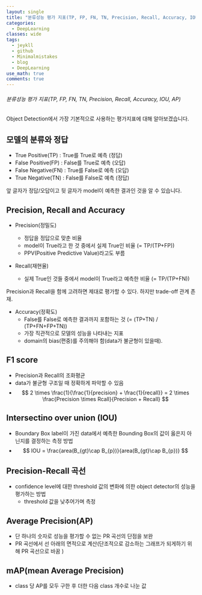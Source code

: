 ```yaml
---
layout: single
title: "분류성능 평가 지표(TP, FP, FN, TN, Precision, Recall, Accuracy, IOU, AP)"
categories:
  - DeepLearning
classes: wide
tags:
  - jeykll
  - github
  - Minimalmistakes
  - blog
  - DeepLearning
use_math: true
comments: true
---
```


###### 분류성능 평가 지표(TP, FP, FN, TN, Precision, Recall, Accuracy, IOU, AP)  

Object Detection에서 가장 기본적으로 사용하는 평가지표에 대해 알아보겠습니다.

## 모델의 분류와 정답  

+ True Positive(TP) : True를 True로 예측 (정답)  
+ False Positive(FP) : False를 True로 예측 (오답)  
+ False Negative(FN) : True를 False로 예측 (오답)  
+ True Negative(TN) : False를 False로 예측 (정답)  

앞 글자가 정답/오답이고 뒷 글자가 model이 예측한 결과인 것을 알 수 있습니다.  

## Precision, Recall and Accuracy  

+ Precision(정밀도)  
  - 정답을 정답으로 맞춘 비율  
  - model이 True라고 한 것 중에서 실제 True인 비율 (= TP/(TP+FP))  
  - PPV(Positive Predictive Value)라고도 부름  

+ Recall(재현율)
  - 실제 True인 것들 중에서 model이 True라고 예측한 비율 (= TP/(TP+FN))  

Precision과 Recall을 함께 고려하면 제대로 평가할 수 있다. 하지만 trade-off 관계 존재.  

+ Accuracy(정확도)  
  - False를 False로 예측한 결과까지 포함하는 것 (= (TP+TN) / (TP+FN+FP+TN))  
  - 가장 직관적으로 모델의 성능을 나타내는 지표  
  - domain의 bias(편중)를 주의해야 함(data가 불균형이 있을때).

## F1 score  
  - Precision과 Recall의 조화평균  
  - data가 불균형 구조일 때 정확하게 파악할 수 있음
  - $$ 2 \times \frac{1}{\frac{1}{precision} + \frac{1}{recall}} = 2 \times \frac{Precision \times Rcall}{Precision + Recall} $$

## Intersectino over union (IOU)  
  - Boundary Box label이 가진 data에서 예측한 Bounding Box의 값이 옳은지 아닌지를 결정하는 측정 방법  
  - $$ IOU = \frac{area(B_{gt}\cap B_{p})}{area(B_{gt}\cap B_{p})} $$  

## Precision-Recall 곡선  
  - confidence level에 대한 threshold 값의 변화에 의한 object detector의 성능을 평가하는 방법  
    + threshold 값을 낮추어가며 측정  

## Average Precision(AP)  
  - 단 하나의 숫자로 성능을 평가할 수 없는 PR 곡선의 단점을 보완  
  - PR 곡선에서 선 아래의 면적으로 계산(단조적으로 감소하는 그래프가 되게하기 위해 PR 곡선으로 바꿈 )  

## mAP(mean Average Precision)  
  - class 당 AP를 모두 구한 후 더한 다음 class 개수로 나눈 값  

